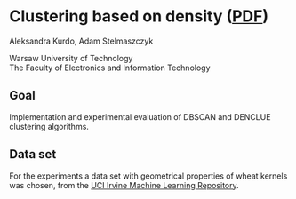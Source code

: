# Clustering based on density ([PDF](https://github.com/AdamStelmaszczyk/edami/blob/master/documentation/project_documentation.pdf))

Aleksandra Kurdo, Adam Stelmaszczyk

Warsaw University of Technology  
The Faculty of Electronics and Information Technology  

## Goal

Implementation and experimental evaluation of DBSCAN and DENCLUE clustering algorithms. 

## Data set

For the experiments a data set with geometrical properties of wheat kernels was chosen,
from the [UCI Irvine Machine Learning Repository](http://archive.ics.uci.edu/ml/datasets/seeds}).
